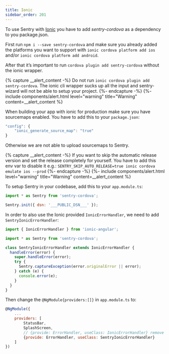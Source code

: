 ```yaml
---
title: Ionic
sidebar_order: 201
---
```


To use Sentry with [Ionic](https://ionicframework.com/) you have to add _sentry-cordova_ as a dependency to you package.json.

First run `npm i --save sentry-cordova` and make sure you already added the platforms you want to support with `ionic cordova platform add ios` and/or `ionic cordova platform add android`.

After that it’s important to run `cordova plugin add sentry-cordova` without the ionic wrapper.

{% capture __alert_content -%}
Do not run `ionic cordova plugin add sentry-cordova`. The ionic cli wrapper sucks up all the input and sentry-wizard will not be able to setup your project.
{%- endcapture -%}
{%- include components/alert.html
  level="warning"
  title="Warning"
  content=__alert_content
%}

When building your app with ionic for production make sure you have sourcemaps enabled. You have to add this to your `package.json`:

```javascript
"config": {
    "ionic_generate_source_map": "true"
}
```

Otherwise we are not able to upload sourcemaps to Sentry.

{% capture __alert_content -%}
If you want to skip the automatic release version and set the release completely for yourself. You have to add this env var to disable it e.g.: `SENTRY_SKIP_AUTO_RELEASE=true ionic cordova emulate ios --prod`
{%- endcapture -%}
{%- include components/alert.html
  level="warning"
  title="Warning"
  content=__alert_content
%}

To setup Sentry in your codebase, add this to your `app.module.ts`:

```javascript
import * as Sentry from 'sentry-cordova';

Sentry.init({ dsn: '___PUBLIC_DSN___' });
```

In order to also use the Ionic provided `IonicErrorHandler`, we need to add `SentryIonicErrorHandler`:

```javascript
import { IonicErrorHandler } from 'ionic-angular';

import * as Sentry from 'sentry-cordova';

class SentryIonicErrorHandler extends IonicErrorHandler {
  handleError(error) {
    super.handleError(error);
    try {
      Sentry.captureException(error.originalError || error);
    } catch (e) {
      console.error(e);
    }
  }
}
```

Then change the `@NgModule{providers:[]}` in `app.module.ts` to:

```javascript
@NgModule({
    ...
    providers: [
        StatusBar,
        SplashScreen,
        // {provide: ErrorHandler, useClass: IonicErrorHandler} remove this, add next line
        {provide: ErrorHandler, useClass: SentryIonicErrorHandler}
    ]
})
```
